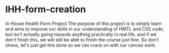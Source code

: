 # IHH-form-creation
In House Health Form Project
The purpose of this project is to simply learn and aims to improve our skills in our understanding of HMTL and CSS code, but isn't actually going towards anything
practically in real life, and if we don't finish this, we will still be able to finish the course just fine. So don't stress, let's just get this done so we
can crack on with our canvas work.
